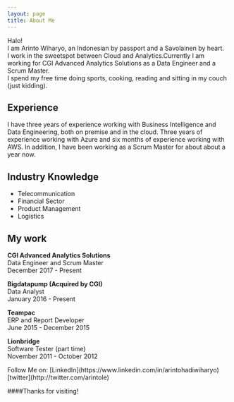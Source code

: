 ```yaml
---
layout: page
title: About Me
---
```

<p1>
Halo!<br>
I am Arinto Wiharyo, an Indonesian by passport and a Savolainen by heart.<br>
I work in the sweetspot between Cloud and Analytics.Currently I am working for CGI Advanced Analytics Solutions as a Data Engineer and a Scrum Master.<br>
I spend my free time doing sports, cooking, reading and sitting in my couch (just kidding).<br>
</p1>

<h2>Experience</h2>
<p>I have three years of experience working with Business Intelligence and Data Engineering, both on premise and in the cloud.
Three years of experience working with Azure and six months of experience working with AWS.
In addition, I have been working as a Scrum Master for about about a year now.</p>

<h2>Industry Knowledge</h2>

<ul>
    <li>Telecommunication</li>
    <li>Financial Sector</li>
    <li>Product Management</li>
    <li>Logistics</li>
</ul>

<h2>
My work
</h2>

<p2>**CGI Advanced Analytics Solutions** <br>
Data Engineer and Scrum Master<br>
December 2017 - Present
</p2><br>

<p3>**Bigdatapump (Acquired by CGI)**<br>
Data Analyst<br>
January 2016 - Present
</p3>

<p4>**Teampac** <br>
ERP and Report Developer<br>
June 2015 - December 2015
</p4>

<p5>**Lionbridge** <br>
Software Tester (part time)<br>
November 2011 - October 2012
</p5>

<p3>
Follow Me on:
[LinkedIn](https://www.linkedin.com/in/arintohadiwiharyo)
[twitter](http://twitter.com/arintole)
</p3>


####Thanks for visiting!
